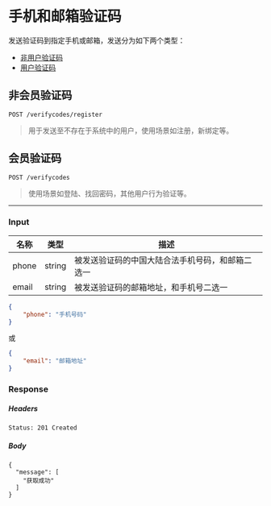 # 手机和邮箱验证码

发送验证码到指定手机或邮箱，发送分为如下两个类型：

- [非用户验证码](#非会员验证码)
- [用户验证码](#会员验证码)

## 非会员验证码

```
POST /verifycodes/register
```

> 用于发送至不存在于系统中的用户，使用场景如注册，新绑定等。

## 会员验证码

```
POST /verifycodes
```

> 使用场景如登陆、找回密码，其他用户行为验证等。

-----------

### Input

| 名称 | 类型 | 描述 |
|----|:--:|----|
| phone | string | 被发送验证码的中国大陆合法手机号码，和邮箱二选一 |
| email | string | 被发送验证码的邮箱地址，和手机号二选一 |

```json
{
    "phone": "手机号码"
}
```

或

```json
{
    "email": "邮箱地址"
}
```

### Response

##### Headers

```
Status: 201 Created
```

##### Body

```json5
{
  "message": [
    "获取成功"
  ]
}
```

